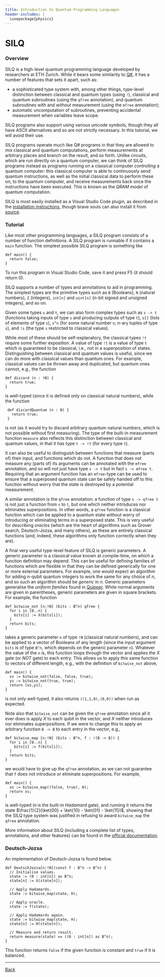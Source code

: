 ```yaml
---
title: Introduction to Quantum Programming Languages
header-includes: |
  \usepackage{physics}
---
```


# SILQ

### Overview
SILQ is a high-level quantum programming language developed by researchers at ETH Zurich. While it bears some similarity to [Q\#](qsharp.html), it has a number of features that sets it apart, such as:

 * a sophisticated type system with, among other things, type-level distinction between classical and quantum types (using `!`), classical and quantum subroutines (using the `qfree` annotation), and quantum subroutines with and without measurement (using the `mfree` annotation);
 * automatic uncomputation of subroutines, preventing accidental measurement when variables leave scope.

SILQ programs also support using various unicode symbols, though they all have ASCII alternatives and so are not strictly necessary. In this tutorial, we will avoid their use.

SILQ programs operate much like Q\# programs in that they are allowed to mix classical and quantum computations, perform measurements at arbitrary places and branch on the result, and so forth. Unlike circuits, which are run directly on a quantum computer, we can think of SILQ programs instead as programs running on a classical computer *controlling* a quantum computer: this classical computer is able to continuously send quantum instructions, as well as the initial classical data to perform these on, to the quantum computer, and receive measurements back once the instructions have been executed. This is known as the *QRAM model* of quantum computation.

SILQ is most easily installed as a Visual Studio Code plugin, as described in the [installation instructions](https://silq.ethz.ch/install), though brave souls can also install it from [source](https://github.com/eth-sri/silq).


### Tutorial

Like most other programming languages, a SILQ program consists of a number of function definitions. A SILQ program is runnable if it contains a `main` function. The simplest possible SILQ program is something like

    def main() {
      return false;
    }

To run this program in Visual Studio Code, save it and press F5 (it should return 0).

SILQ supports a number of types and annotations to aid in programming. The simplest types are the primitive types such as `B` (Booleans), `N` (natural numbers), `Z` (integers), `int[n]` and `uint[n]` ($n$-bit signed and unsigned integers), and so on. 

Given some types `s` and `t`, we can also form complex types such as `s -> t` (functions taking inputs of type `s` and producing outputs of type `t`), `s[]` (lists of elements of type `s`), `s^n` (for some natural number `n`; $n$-ary tuples of type `s`), and `!s` (the type `s` restricted to classical values).

While most of these should be self-explanatory, the classical types `!t` require some further exposition. A value of type `!t` is a value of type `t` which is guaranteed to be classical, i.e., not in a superposition of states. Distinguishing between classical and quantum values is useful, since we can do more with classical values than quantum ones. For example, classical values can be thrown away and duplicated, but quantum ones cannot, e.g., the function

    def discard (n : !N) {
      return true;
    }

is well-typed (since it is defined only on classical natural numbers), while the function

     def discardQuantum (n : N) {
       return true;
     }

is not (as it would try to discard arbitrary quantum natural numbers, which is not possible without first measuring). The type of the built-in measurement function `measure` also reflects this distinction between classical and quantum values, in that it has type `t -> !t` (for every type `t`).

It can also be useful to distinguish between functions that measure (parts of) their input, and functions which do not. A function that does not measure any (parts of) its arguments can be annotated with the `mfree` annotation, and so will not just have type `s -> t` but in fact `s -> mfree t`. Requiring that an argument function has an `mfree`-type can be used to ensure that a superposed quantum state can be safely handed off to this function without worry that the state is destroyed by a potential measurement.

A similar annotation is the `qfree` annotation: a function of type `s -> qfree t` is not just a function from `s` to `t`, but one which neither introduces nor eliminates superpositions. In other words, a `qfree` function is a classical function which can be applied to a quantum state without worry of introducing or eliminating terms in a superposed state. This is very useful for describing *oracles* (which are the heart of algorithms such as Grover search, Deutsch-Jozsa, and many others), as these are entirely classical functions (and, indeed, these algorithms only function correctly when they are).

A final very useful type-level feature of SILQ is generic parameters. A generic parameter is a classical value known at compile-time, on which a function definition may depend. This can be useful for defining families of functions which are flexible in that they can be defined generically for one or more external parameters. For example, one would expect an algorithm for adding $n$-qubit quantum integers to work the same for any choice of $n$, and so such an algorithm should be *generic* in $n$. Generic parameters generalise the *uniform families* found in [Quipper](quipper.html). While normal arguments are given in parentheses, generic parameters are given in square brackets. For example, the function

    def bitwise_not [n:!N] (bits : B^n) qfree {
      for i in [0..n) {
        bits[i] := X(bits[i]);
      }
      return bits;
    }

takes a generic parameter `n` of type `!N` (classical natural numbers), and can be applied to a vector of Booleans of any length (since the input argument `bits` is of type `B^n`, which depends on the generic parameter `n`). Whatever the value of the `n` is, this function loops through the vector and applies the $X$ gate (or $\mathit{NOT}$ gate) to each entry. This allows us to apply this same function to vectors of different length, e.g., with the definition of `bitwise_not` above,

    def main() {
      xs := bitwise_not(false, false, true);
      ys := bitwise_not(true, true);
      return (xs,ys);
    }

is not only well-typed, it also returns `((1,1,0),(0,0))` when run as expected.

Note also that `bitwise_not` can be given the `qfree` annotation since all it ever does is apply $X$ to each qubit in the vector, and $X$ neither introduces nor eliminates superpositions. If we were to change this to apply an arbitrary function `B -> B` to each entry in the vector, e.g.,

    def bitwise_map [n:!N] (bits : B^n, f : !(B -> B)) {
      for i in [0..n) {
        bits[i] := f(bits[i]);
      }
      return bits;
    }

we would have to give up the `qfree` annotation, as we can not guarantee that `f` does not introduce or eliminate superpositions. For example,

    def main() {
      xs := bitwise_map((false, true), H);
      return xs;
    }

is well-typed (`H` is the built-in *Hadamard* gate), and running it returns the state $\frac{1}{2}(\ket{00} +
\ket{10} - \ket{01} - \ket{11})$, showing that the SILQ type system was justified in refusing to award `bitwise_map` the `qfree` annotation.

More information about SILQ (including a complete list of types, annotations, and other features) can be found in the [official documentation](https://silq.ethz.ch/documentation).

### Deutsch-Jozsa
An implementation of Deutsch-Jozsa is found below.

    def DeutschJozsa[n:!N](const f : B^n -> B^n) {
      // Initialise values.
      state := (0 : int[n]) as B^n;
      state[n] := X(state[n]);

      // Apply Hadamards.
      state := bitwise_map(state, H);

      // Apply oracle.
      state := f(state);

      // Apply Hadamards again.
      state := bitwise_map(state, H);
      state[n] := H(state[n]);

      // Measure and return result.
      return measure(state) == ((0 : int[n]) as B^n);
    }

This function returns `false` if the given function is constant and `true` if it is balanced.

---

[Back](iqps.html)
